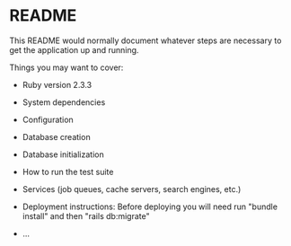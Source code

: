 # README

This README would normally document whatever steps are necessary to get the
application up and running.

Things you may want to cover:

* Ruby version
2.3.3
* System dependencies

* Configuration

* Database creation

* Database initialization

* How to run the test suite

* Services (job queues, cache servers, search engines, etc.)

* Deployment instructions:
Before deploying you will need run "bundle install" and then "rails db:migrate"
* ...
